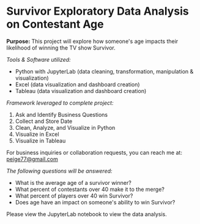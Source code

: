 # Survivor Exploratory Data Analysis on Contestant Age

**Purpose:** This project will explore how someone's age impacts their likelihood of winning the TV show Survivor.

*Tools & Software utilized:*
- Python with JupyterLab (data cleaning, transformation, manipulation & visualization)
- Excel (data visualization and dashboard creation)
- Tableau (data visualization and dashboard creation)

*Framework leveraged to complete project:*
  1. Ask and Identify Business Questions
  2. Collect and Store Date
  3. Clean, Analyze, and Visualize in Python
  4. Visualize in Excel
  5. Visualize in Tableau

For business inquiries or collaboration requests, you can reach me at: peige77@gmail.com

*The following questions will be answered:*
- What is the average age of a survivor winner?
- What percent of contestants over 40 make it to the merge?
- What percent of players over 40 win Survivor?
- Does age have an impact on someone's ability to win Survivor?

Please view the JupyterLab notebook to view the data analysis.

